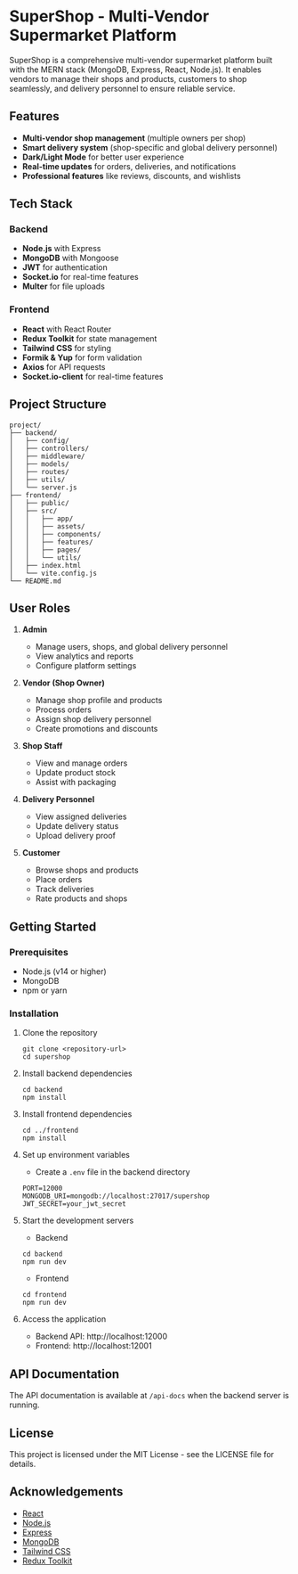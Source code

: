 # SuperShop - Multi-Vendor Supermarket Platform

SuperShop is a comprehensive multi-vendor supermarket platform built with the MERN stack (MongoDB, Express, React, Node.js). It enables vendors to manage their shops and products, customers to shop seamlessly, and delivery personnel to ensure reliable service.

## Features

- **Multi-vendor shop management** (multiple owners per shop)
- **Smart delivery system** (shop-specific and global delivery personnel)
- **Dark/Light Mode** for better user experience
- **Real-time updates** for orders, deliveries, and notifications
- **Professional features** like reviews, discounts, and wishlists

## Tech Stack

### Backend
- **Node.js** with Express
- **MongoDB** with Mongoose
- **JWT** for authentication
- **Socket.io** for real-time features
- **Multer** for file uploads

### Frontend
- **React** with React Router
- **Redux Toolkit** for state management
- **Tailwind CSS** for styling
- **Formik & Yup** for form validation
- **Axios** for API requests
- **Socket.io-client** for real-time features

## Project Structure

```
project/
├── backend/
│   ├── config/
│   ├── controllers/
│   ├── middleware/
│   ├── models/
│   ├── routes/
│   ├── utils/
│   └── server.js
├── frontend/
│   ├── public/
│   ├── src/
│   │   ├── app/
│   │   ├── assets/
│   │   ├── components/
│   │   ├── features/
│   │   ├── pages/
│   │   └── utils/
│   ├── index.html
│   └── vite.config.js
└── README.md
```

## User Roles

1. **Admin**
   - Manage users, shops, and global delivery personnel
   - View analytics and reports
   - Configure platform settings

2. **Vendor (Shop Owner)**
   - Manage shop profile and products
   - Process orders
   - Assign shop delivery personnel
   - Create promotions and discounts

3. **Shop Staff**
   - View and manage orders
   - Update product stock
   - Assist with packaging

4. **Delivery Personnel**
   - View assigned deliveries
   - Update delivery status
   - Upload delivery proof

5. **Customer**
   - Browse shops and products
   - Place orders
   - Track deliveries
   - Rate products and shops

## Getting Started

### Prerequisites
- Node.js (v14 or higher)
- MongoDB
- npm or yarn

### Installation

1. Clone the repository
   ```
   git clone <repository-url>
   cd supershop
   ```

2. Install backend dependencies
   ```
   cd backend
   npm install
   ```

3. Install frontend dependencies
   ```
   cd ../frontend
   npm install
   ```

4. Set up environment variables
   - Create a `.env` file in the backend directory
   ```
   PORT=12000
   MONGODB_URI=mongodb://localhost:27017/supershop
   JWT_SECRET=your_jwt_secret
   ```

5. Start the development servers
   - Backend
   ```
   cd backend
   npm run dev
   ```
   - Frontend
   ```
   cd frontend
   npm run dev
   ```

6. Access the application
   - Backend API: http://localhost:12000
   - Frontend: http://localhost:12001

## API Documentation

The API documentation is available at `/api-docs` when the backend server is running.

## License

This project is licensed under the MIT License - see the LICENSE file for details.

## Acknowledgements

- [React](https://reactjs.org/)
- [Node.js](https://nodejs.org/)
- [Express](https://expressjs.com/)
- [MongoDB](https://www.mongodb.com/)
- [Tailwind CSS](https://tailwindcss.com/)
- [Redux Toolkit](https://redux-toolkit.js.org/)